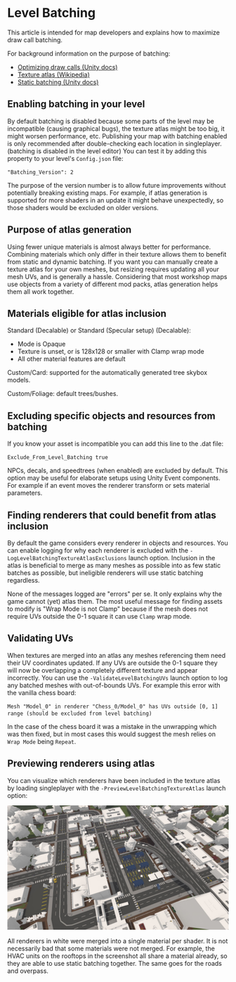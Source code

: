 Level Batching
==============

This article is intended for map developers and explains how to maximize draw call batching.

For background information on the purpose of batching:

- [Optimizing draw calls (Unity docs)](https://docs.unity3d.com/Manual/optimizing-draw-calls.html)
- [Texture atlas (Wikipedia)](https://en.wikipedia.org/wiki/Texture_atlas)
- [Static batching (Unity docs)](https://docs.unity3d.com/Manual/static-batching.html)

Enabling batching in your level
-------------------------------

By default batching is disabled because some parts of the level may be incompatible (causing graphical bugs), the texture atlas might be too big, it might worsen performance, etc. Publishing your map with batching enabled is only recommended after double-checking each location in singleplayer. (batching is disabled in the level editor) You can test it by adding this property to your level's `Config.json` file:

	"Batching_Version": 2

The purpose of the version number is to allow future improvements without potentially breaking existing maps. For example, if atlas generation is supported for more shaders in an update it might behave unexpectedly, so those shaders would be excluded on older versions.

Purpose of atlas generation
---------------------------

Using fewer unique materials is almost always better for performance. Combining materials which only differ in their texture allows them to benefit from static and dynamic batching. If you want you can manually create a texture atlas for your own meshes, but resizing requires updating all your mesh UVs, and is generally a hassle. Considering that most workshop maps use objects from a variety of different mod packs, atlas generation helps them all work together.

Materials eligible for atlas inclusion
--------------------------------------

Standard (Decalable) or Standard (Specular setup) (Decalable):

- Mode is Opaque
- Texture is unset, or is 128x128 or smaller with Clamp wrap mode
- All other material features are default

Custom/Card: supported for the automatically generated tree skybox models.

Custom/Foliage: default trees/bushes.

Excluding specific objects and resources from batching
------------------------------------------------------

If you know your asset is incompatible you can add this line to the .dat file:

	Exclude_From_Level_Batching true

NPCs, decals, and speedtrees (when enabled) are excluded by default. This option may be useful for elaborate setups using Unity Event components. For example if an event moves the renderer transform or sets material parameters.

Finding renderers that could benefit from atlas inclusion
---------------------------------------------------------

By default the game considers every renderer in objects and resources. You can enable logging for why each renderer is excluded with the `-LogLevelBatchingTextureAtlasExclusions` launch option. Inclusion in the atlas is beneficial to merge as many meshes as possible into as few static batches as possible, but ineligible renderers will use static batching regardless.

None of the messages logged are "errors" per se. It only explains why the game cannot (yet) atlas them. The most useful message for finding assets to modify is "Wrap Mode is not Clamp" because if the mesh does not require UVs outside the 0-1 square it can use `Clamp` wrap mode.

Validating UVs
--------------

When textures are merged into an atlas any meshes referencing them need their UV coordinates updated. If any UVs are outside the 0-1 square they will now be overlapping a completely different texture and appear incorrectly. You can use the `-ValidateLevelBatchingUVs` launch option to log any batched meshes with out-of-bounds UVs. For example this error with the vanilla chess board: 

	Mesh "Model_0" in renderer "Chess_0/Model_0" has UVs outside [0, 1] range (should be excluded from level batching)

In the case of the chess board it was a mistake in the unwrapping which was then fixed, but in most cases this would suggest the mesh relies on `Wrap Mode` being `Repeat`.

Previewing renderers using atlas
--------------------------------

You can visualize which renderers have been included in the texture atlas by loading singleplayer with the `-PreviewLevelBatchingTextureAtlas` launch option:

![Berlin with texture atlas preview enabled](Images/TextureAtlasPreview.jpg)

All renderers in white were merged into a single material per shader. It is not necessarily bad that some materials were not merged. For example, the HVAC units on the rooftops in the screenshot all share a material already, so they are able to use static batching together. The same goes for the roads and overpass.
